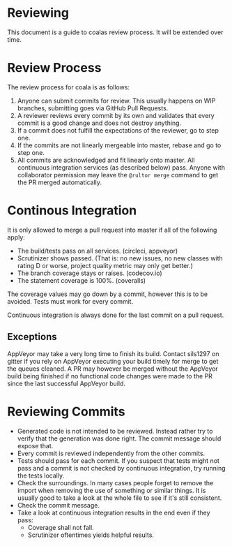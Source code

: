 # Reviewing

This document is a guide to coalas review process. It will be extended over
time.

# Review Process

The review process for coala is as follows:

1. Anyone can submit commits for review. This usually happens on WIP branches,
   submitting goes via GitHub Pull Requests.
2. A reviewer reviews every commit by its own and validates that every commit
   is a good change and does not destroy anything.
3. If a commit does not fulfill the expectations of the reviewer, go to step
   one.
4. If the commits are not linearly mergeable into master, rebase and go to step
   one.
5. All commits are acknowledged and fit linearly onto master. All continuous
   integration services (as described below) pass. Anyone with collaborator
   permission may leave the `@rultor merge` command to get the PR merged
   automatically.

# Continous Integration

It is only allowed to merge a pull request into master if all of the following
apply:

 * The build/tests pass on all services. (circleci, appveyor)
 * Scrutinizer shows passed. (That is: no new issues, no new classes with rating
   D or worse, project quality metric may only get better.)
 * The branch coverage stays or raises. (codecov.io)
 * The statement coverage is 100%. (coveralls)

The coverage values may go down by a commit, however this is to be avoided.
Tests must work for every commit.

Continuous integration is always done for the last commit on a pull request.

## Exceptions

AppVeyor may take a very long time to finish its build. Contact sils1297 on
gitter if you rely on AppVeyor executing your build timely for merge to get the
queues cleaned. A PR may however be merged without the AppVeyor build being
finished if no functional code changes were made to the PR since the last
successful AppVeyor build.

# Reviewing Commits

 * Generated code is not intended to be reviewed. Instead rather try to verify
   that the generation was done right. The commit message should expose that.
 * Every commit is reviewed independently from the other commits.
 * Tests should pass for each commit. If you suspect that tests might not pass
   and a commit is not checked by continuous integration, try running the tests
   locally.
 * Check the surroundings. In many cases people forget to remove the import when
   removing the use of something or similar things. It is usually good to take
   a look at the whole file to see if it's still consistent.
 * Check the commit message.
 * Take a look at continuous integration results in the end even if they pass:
   * Coverage shall not fall.
   * Scrutinizer oftentimes yields helpful results.
